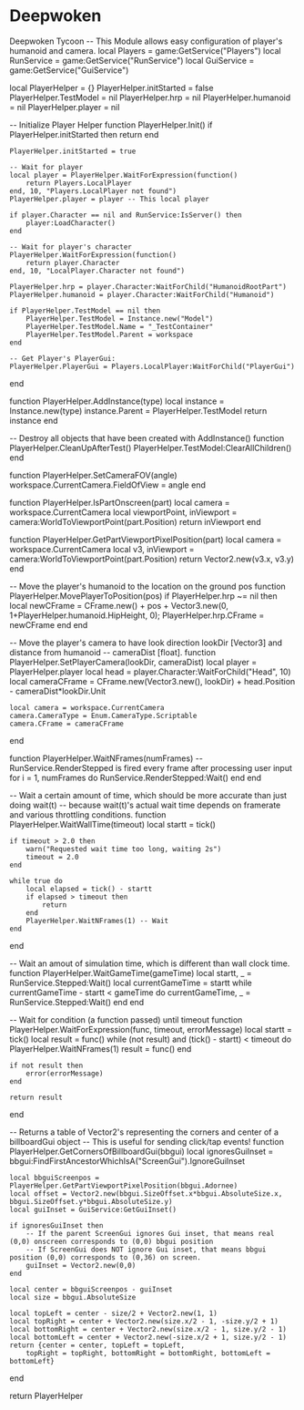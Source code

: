# Deepwoken
Deepwoken Tycoon
-- This Module allows easy configuration of player's humanoid and camera.
local Players = game:GetService("Players")
local RunService = game:GetService("RunService")
local GuiService = game:GetService("GuiService")

local PlayerHelper = {}
PlayerHelper.initStarted = false
PlayerHelper.TestModel = nil
PlayerHelper.hrp = nil
PlayerHelper.humanoid = nil
PlayerHelper.player = nil

-- Initialize Player Helper
function PlayerHelper.Init()
	if PlayerHelper.initStarted then
		return
	end

	PlayerHelper.initStarted = true

	-- Wait for player
	local player = PlayerHelper.WaitForExpression(function()
		return Players.LocalPlayer
	end, 10, "Players.LocalPlayer not found")
	PlayerHelper.player = player -- This local player
	
	if player.Character == nil and RunService:IsServer() then
		player:LoadCharacter()
	end

	-- Wait for player's character
	PlayerHelper.WaitForExpression(function()
		return player.Character
	end, 10, "LocalPlayer.Character not found")
	
	PlayerHelper.hrp = player.Character:WaitForChild("HumanoidRootPart")
	PlayerHelper.humanoid = player.Character:WaitForChild("Humanoid")

	if PlayerHelper.TestModel == nil then
		PlayerHelper.TestModel = Instance.new("Model")
		PlayerHelper.TestModel.Name = "_TestContainer"
		PlayerHelper.TestModel.Parent = workspace
	end

	-- Get Player's PlayerGui:
	PlayerHelper.PlayerGui = Players.LocalPlayer:WaitForChild("PlayerGui")
end

function PlayerHelper.AddInstance(type)
	local instance = Instance.new(type)
	instance.Parent = PlayerHelper.TestModel
	return instance
end

-- Destroy all objects that have been created with AddInstance()
function PlayerHelper.CleanUpAfterTest()
	PlayerHelper.TestModel:ClearAllChildren()
end

function PlayerHelper.SetCameraFOV(angle)
	workspace.CurrentCamera.FieldOfView = angle
end

function PlayerHelper.IsPartOnscreen(part)
	local camera = workspace.CurrentCamera
	local viewportPoint, inViewport = camera:WorldToViewportPoint(part.Position)
	return inViewport
end

function PlayerHelper.GetPartViewportPixelPosition(part)
	local camera = workspace.CurrentCamera
	local v3, inViewport = camera:WorldToViewportPoint(part.Position)
	return Vector2.new(v3.x, v3.y)
end

-- Move the player's humanoid to the location on the ground pos
function PlayerHelper.MovePlayerToPosition(pos)
	if PlayerHelper.hrp ~= nil then
		local newCFrame = CFrame.new() + pos + Vector3.new(0, 1+PlayerHelper.humanoid.HipHeight, 0);
		PlayerHelper.hrp.CFrame = newCFrame
	end
end

-- Move the player's camera to have look direction lookDir [Vector3] and distance from humanoid
-- cameraDist [float].
function PlayerHelper.SetPlayerCamera(lookDir, cameraDist)
	local player = PlayerHelper.player
	local head = player.Character:WaitForChild("Head", 10)
	local cameraCFrame = CFrame.new(Vector3.new(), lookDir)
			+ head.Position - cameraDist*lookDir.Unit
			
	local camera = workspace.CurrentCamera
	camera.CameraType = Enum.CameraType.Scriptable
	camera.CFrame = cameraCFrame
end

function PlayerHelper.WaitNFrames(numFrames)
	-- RunService.RenderStepped is fired every frame after processing user input
	for i = 1, numFrames do
		RunService.RenderStepped:Wait()
	end
end

-- Wait a certain amount of time, which should be more accurate than just doing wait(t)
-- because wait(t)'s actual wait time depends on framerate and various throttling conditions.
function PlayerHelper.WaitWallTime(timeout)
	local startt = tick()

	if timeout > 2.0 then
		warn("Requested wait time too long, waiting 2s")
		timeout = 2.0
	end

	while true do
		local elapsed = tick() - startt
		if elapsed > timeout then
			return
		end
		PlayerHelper.WaitNFrames(1) -- Wait
	end
end

-- Wait an amout of simulation time, which is different than wall clock time.
function PlayerHelper.WaitGameTime(gameTime)
	local startt, _ = RunService.Stepped:Wait()
	local currentGameTime = startt
	while currentGameTime - startt < gameTime do
		currentGameTime, _ = RunService.Stepped:Wait()
	end
end

-- Wait for condition (a function passed) until timeout
function PlayerHelper.WaitForExpression(func, timeout, errorMessage)
	local startt = tick()
	local result = func()
	while (not result) and (tick() - startt) < timeout do
		PlayerHelper.WaitNFrames(1)
		result = func()
	end

	if not result then
		error(errorMessage)
	end

	return result
end

-- Returns a table of Vector2's representing the corners and center of a billboardGui object
-- This is useful for sending click/tap events!
function PlayerHelper.GetCornersOfBillboardGui(bbgui)
	local ignoresGuiInset = bbgui:FindFirstAncestorWhichIsA("ScreenGui").IgnoreGuiInset

	local bbguiScreenpos = PlayerHelper.GetPartViewportPixelPosition(bbgui.Adornee)
	local offset = Vector2.new(bbgui.SizeOffset.x*bbgui.AbsoluteSize.x, bbgui.SizeOffset.y*bbgui.AbsoluteSize.y)
	local guiInset = GuiService:GetGuiInset()

	if ignoresGuiInset then
		-- If the parent ScreenGui ignores Gui inset, that means real (0,0) onscreen corresponds to (0,0) bbgui position
		-- If ScreenGui does NOT ignore Gui inset, that means bbgui position (0,0) corresponds to (0,36) on screen.
		guiInset = Vector2.new(0,0)
	end

	local center = bbguiScreenpos - guiInset
	local size = bbgui.AbsoluteSize

	local topLeft = center - size/2 + Vector2.new(1, 1)
	local topRight = center + Vector2.new(size.x/2 - 1, -size.y/2 + 1)
	local bottomRight = center + Vector2.new(size.x/2 - 1, size.y/2 - 1)
	local bottomLeft = center + Vector2.new(-size.x/2 + 1, size.y/2 - 1)
	return {center = center, topLeft = topLeft,
		topRight = topRight, bottomRight = bottomRight, bottomLeft = bottomLeft}
end


return PlayerHelper
